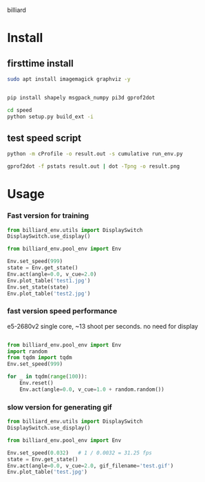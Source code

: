 billiard

# Install


## firsttime install
```bash
sudo apt install imagemagick graphviz -y


pip install shapely msgpack_numpy pi3d gprof2dot

cd speed
python setup.py build_ext -i
```


## test speed script
```bash
python -m cProfile -o result.out -s cumulative run_env.py

gprof2dot -f pstats result.out | dot -Tpng -o result.png
```



# Usage


### Fast version for training
```python
from billiard_env.utils import DisplaySwitch
DisplaySwitch.use_display()

from billiard_env.pool_env import Env

Env.set_speed(999)
state = Env.get_state()
Env.act(angle=0.0, v_cue=2.0)
Env.plot_table('test1.jpg')
Env.set_state(state)
Env.plot_table('test2.jpg')

```

### fast version speed performance

 e5-2680v2 single core, ~13 shoot per seconds. no need for display
```python

from billiard_env.pool_env import Env
import random
from tqdm import tqdm
Env.set_speed(999)

for _ in tqdm(range(100)):
    Env.reset()
    Env.act(angle=0.0, v_cue=1.0 + random.random())
```



### slow version for generating gif

```python
from billiard_env.utils import DisplaySwitch
DisplaySwitch.use_display()

from billiard_env.pool_env import Env

Env.set_speed(0.032)   # 1 / 0.0032 = 31.25 fps
state = Env.get_state()
Env.act(angle=0.0, v_cue=2.0, gif_filename='test.gif')
Env.plot_table('test.jpg')

```
